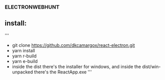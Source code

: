 ### ELECTRONWEBHUNT
## install:
'''
* git clone https://github.com/dkcamargox/react-electron.git
* yarn install
* yarn r-build
* yarn e-build
* inside the dist there's the installer for windows, and inside the dist/win-unpacked there's the ReactApp.exe
'''
